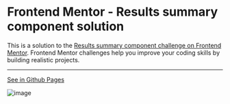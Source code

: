 # Frontend Mentor - Results summary component solution

This is a solution to the [Results summary component challenge on Frontend Mentor](https://www.frontendmentor.io/challenges/results-summary-component-CE_K6s0maV). Frontend Mentor challenges help you improve your coding skills by building realistic projects.

---

[See in Github Pages](https://OTF31.github.io/results-summary-component)

![image](https://user-images.githubusercontent.com/75378049/221034166-1c3a0edd-3e9d-4c48-8334-b67bc77fc9d3.png)
